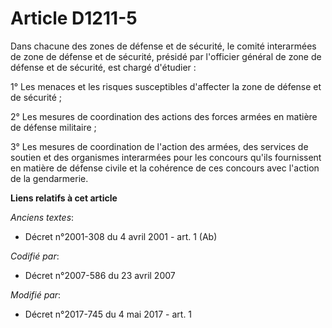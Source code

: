 # Article D1211-5

Dans chacune des zones de défense et de sécurité, le comité interarmées de zone de défense et de sécurité, présidé par
l'officier général de zone de défense et de sécurité, est chargé d'étudier :

1° Les menaces et les risques susceptibles d'affecter la zone de défense et de sécurité ;

2° Les mesures de coordination des actions des forces armées en matière de défense militaire ;

3° Les mesures de coordination de l'action des armées, des services de soutien et des organismes interarmées pour les
concours qu'ils fournissent en matière de défense civile et la cohérence de ces concours avec l'action de la gendarmerie.

**Liens relatifs à cet article**

_Anciens textes_:

  - Décret n°2001-308 du 4 avril 2001 - art. 1 (Ab)

_Codifié par_:

  - Décret n°2007-586 du 23 avril 2007

_Modifié par_:

  - Décret n°2017-745 du 4 mai 2017 - art. 1
